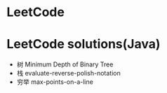 # LeetCode
# LeetCode solutions(Java)
* 树	Minimum Depth of Binary Tree
* 栈	evaluate-reverse-polish-notation
* 穷举	max-points-on-a-line
